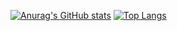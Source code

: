 
 [![Anurag's GitHub stats](https://github-readme-stats.vercel.app/api?username=AlisonFDLHC&theme=synthwave)](https://github.com/anuraghazra/github-readme-stats)
 [![Top Langs](https://github-readme-stats.vercel.app/api/top-langs/?username=AlisonFDLHC&layout=compact&theme=synthwave)](https://github.com/anuraghazra/github-readme-stats)
